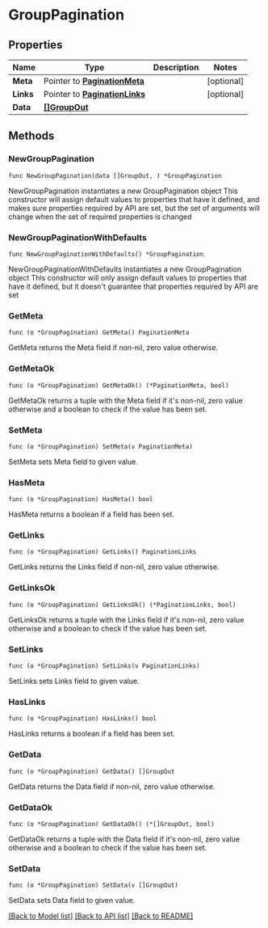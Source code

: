 # GroupPagination

## Properties

Name | Type | Description | Notes
------------ | ------------- | ------------- | -------------
**Meta** | Pointer to [**PaginationMeta**](PaginationMeta.md) |  | [optional] 
**Links** | Pointer to [**PaginationLinks**](PaginationLinks.md) |  | [optional] 
**Data** | [**[]GroupOut**](GroupOut.md) |  | 

## Methods

### NewGroupPagination

`func NewGroupPagination(data []GroupOut, ) *GroupPagination`

NewGroupPagination instantiates a new GroupPagination object
This constructor will assign default values to properties that have it defined,
and makes sure properties required by API are set, but the set of arguments
will change when the set of required properties is changed

### NewGroupPaginationWithDefaults

`func NewGroupPaginationWithDefaults() *GroupPagination`

NewGroupPaginationWithDefaults instantiates a new GroupPagination object
This constructor will only assign default values to properties that have it defined,
but it doesn't guarantee that properties required by API are set

### GetMeta

`func (o *GroupPagination) GetMeta() PaginationMeta`

GetMeta returns the Meta field if non-nil, zero value otherwise.

### GetMetaOk

`func (o *GroupPagination) GetMetaOk() (*PaginationMeta, bool)`

GetMetaOk returns a tuple with the Meta field if it's non-nil, zero value otherwise
and a boolean to check if the value has been set.

### SetMeta

`func (o *GroupPagination) SetMeta(v PaginationMeta)`

SetMeta sets Meta field to given value.

### HasMeta

`func (o *GroupPagination) HasMeta() bool`

HasMeta returns a boolean if a field has been set.

### GetLinks

`func (o *GroupPagination) GetLinks() PaginationLinks`

GetLinks returns the Links field if non-nil, zero value otherwise.

### GetLinksOk

`func (o *GroupPagination) GetLinksOk() (*PaginationLinks, bool)`

GetLinksOk returns a tuple with the Links field if it's non-nil, zero value otherwise
and a boolean to check if the value has been set.

### SetLinks

`func (o *GroupPagination) SetLinks(v PaginationLinks)`

SetLinks sets Links field to given value.

### HasLinks

`func (o *GroupPagination) HasLinks() bool`

HasLinks returns a boolean if a field has been set.

### GetData

`func (o *GroupPagination) GetData() []GroupOut`

GetData returns the Data field if non-nil, zero value otherwise.

### GetDataOk

`func (o *GroupPagination) GetDataOk() (*[]GroupOut, bool)`

GetDataOk returns a tuple with the Data field if it's non-nil, zero value otherwise
and a boolean to check if the value has been set.

### SetData

`func (o *GroupPagination) SetData(v []GroupOut)`

SetData sets Data field to given value.



[[Back to Model list]](../README.md#documentation-for-models) [[Back to API list]](../README.md#documentation-for-api-endpoints) [[Back to README]](../README.md)


